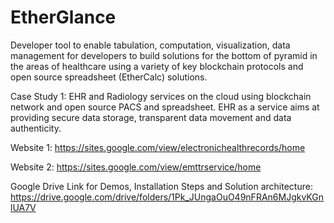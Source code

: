 # EtherGlance

Developer tool to enable tabulation, computation, visualization, data management for developers to build solutions for the bottom of pyramid in the areas of healthcare using a variety of key blockchain protocols and open source spreadsheet (EtherCalc) solutions.


Case Study 1: EHR and Radiology services on the cloud using blockchain network and open source PACS and spreadsheet. EHR as a service aims at providing secure data storage, transparent data movement and data authenticity.

Website 1: https://sites.google.com/view/electronichealthrecords/home

Website 2: https://sites.google.com/view/emttrservice/home

Google Drive Link for Demos, Installation Steps and Solution architecture: https://drive.google.com/drive/folders/1Pk_JUngaOuO49nFRAn6MJgkvKGnlUA7V


